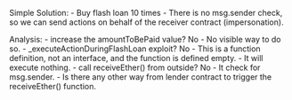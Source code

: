 Simple Solution:
    - Buy flash loan 10 times
    - There is no msg.sender check, so we can send actions on behalf of the receiver contract (impersonation).

Analysis:
    - increase the amountToBePaid value? No
        - No visible way to do so.
    - _executeActionDuringFlashLoan exploit? No
        - This is a function definition, not an interface, and the function is defined empty.
        - It will execute nothing.
    - call receiveEther() from outside? No
        - It check for msg.sender.
        - Is there any other way from lender contract to trigger the receiveEther() function.
